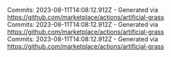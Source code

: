 Commits: 2023-08-11T14:08:12.912Z - Generated via https://github.com/marketplace/actions/artificial-grass
<br>
Commits: 2023-08-11T14:08:12.912Z - Generated via https://github.com/marketplace/actions/artificial-grass
<br>
Commits: 2023-08-11T14:08:12.912Z - Generated via https://github.com/marketplace/actions/artificial-grass
<br>
